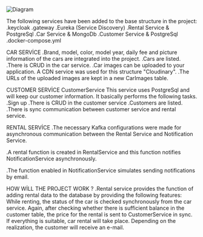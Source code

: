 
![Diagram](https://github.com/kubrainci/Rent-a-car-microservices/assets/131158025/e54f6d17-b78a-4f47-bc19-fdbd4bda399a)


The following services have been added to the base structure in the project:
.keycloak
.gateway
.Eureka (Service Discovery)
.Rental Service & PostgreSql
.Car Service & MongoDb
.Customer Service & PostgreSql
.docker-compose.yml

CAR SERVİCE
.Brand, model, color, model year, daily fee and picture information of the cars are integrated into the project.
.Cars are listed.
.There is CRUD in the car service.
.Car images can be uploaded to your application. A CDN service was used for this structure "Cloudinary".
.The URLs of the uploaded images are kept in a new CarImages table.

CUSTOMER SERVİCE
CustomerService This service uses PostgreSql and will keep our customer information. 
It basically performs the following tasks.
.Sign up
.There is CRUD in the customer service
.Customers are listed.
.There is sync communication between customer service and rental service.

RENTAL SERVİCE
.The necessary Kafka configurations were made for asynchronous communication between the Rental Service and Notification Service.

.A rental function is created in RentalService and this function notifies NotificationService asynchronously.

.The function enabled in NotificationService simulates sending notifications by email.


HOW WİLL THE PROJECT WORK ?
.Rental service provides the function of adding rental data to the database by providing the following features:
While renting, the status of the car is checked synchronously from the car service.
Again, after checking whether there is sufficient balance in the customer table, the price for the rental is sent to CustomerService in sync.
If everything is suitable, car rental will take place.
Depending on the realization, the customer will receive an e-mail.
